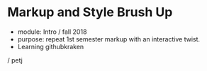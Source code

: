 Markup and Style Brush Up
=========================

* module: Intro / fall 2018
* purpose: repeat 1st semester markup with an interactive twist.
* Learning githubkraken



/ petj

